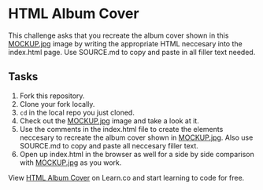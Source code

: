 

# HTML Album Cover

This challenge asks that you recreate the album cover shown in this <a href="https://s3.amazonaws.com/learn-verified/MOCKUP.jpg" target="_blank">MOCKUP.jpg</a> image by writing the appropriate HTML neccesary into the index.html page. Use SOURCE.md to copy and paste in all filler text needed.

## Tasks

1. Fork this repository.
2. Clone your fork locally.
3. `cd` in the local repo you just cloned.
4. Check out the <a href="https://s3.amazonaws.com/learn-verified/MOCKUP.jpg" target="_blank">MOCKUP.jpg</a> image and take a look at it.
5. Use the comments in the index.html file to create the elements neccesary to recreate the album cover shown in <a href="https://s3.amazonaws.com/learn-verified/MOCKUP.jpg" target="_blank">MOCKUP.jpg</a>. Also use SOURCE.md to copy and paste all neccesary filler text.
6. Open up index.html in the browser as well for a side by side comparison with <a href="https://s3.amazonaws.com/learn-verified/MOCKUP.jpg" target="_blank">MOCKUP.jpg</a> as you work.

<p data-visibility='hidden'>View <a href='https://learn.co/lessons/html-album-cover' title='HTML Album Cover'>HTML Album Cover</a> on Learn.co and start learning to code for free.</p>

